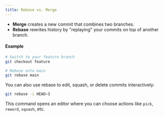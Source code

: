 ```yaml
---
title: Rebase vs. Merge
---
```

- **Merge** creates a new commit that combines two branches.
- **Rebase** rewrites history by "replaying" your commits on top of another branch.

#### Example

```bash
# Switch to your feature branch
git checkout feature

# Rebase onto main
git rebase main
```

You can also use rebase to edit, squash, or delete commits interactively:

```bash
git rebase -i HEAD~3
```

This command opens an editor where you can choose actions like `pick`, `reword`, `squash`, etc.
